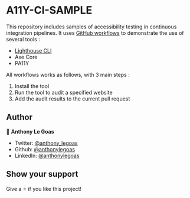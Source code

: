 # A11Y-CI-SAMPLE

This repository includes samples of accessibility testing in continuous integration pipelines.
It uses [GitHub workflows](https://docs.github.com/en/actions/using-workflows) to demonstrate the use of several tools :
- [Lighthouse CLI](https://github.com/GoogleChrome/lighthouse#using-the-node-cli)
- Axe Core
- PA11Y

All workflows works as follows, with 3 main steps :
1. Install the tool
2. Run the tool to audit a specified website
3. Add the audit results to the current pull request

## Author

👤 **Anthony Le Goas**

- Twitter: [@anthony_legoas](https://twitter.com/anthony_legoas)
- Github: [@anthonylegoas](https://github.com/anthonylegoas)
- LinkedIn: [@anthonylegoas](https://linkedin.com/in/anthonylegoas)

## Show your support

Give a ⭐️ if you like this project!